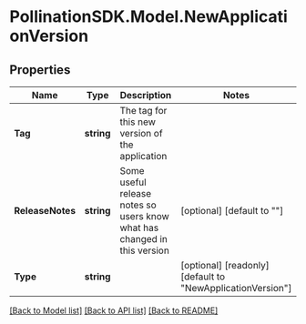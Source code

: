 
# PollinationSDK.Model.NewApplicationVersion

## Properties

Name | Type | Description | Notes
------------ | ------------- | ------------- | -------------
**Tag** | **string** | The tag for this new version of the application | 
**ReleaseNotes** | **string** | Some useful release notes so users know what has changed in this version | [optional] [default to ""]
**Type** | **string** |  | [optional] [readonly] [default to "NewApplicationVersion"]

[[Back to Model list]](../README.md#documentation-for-models)
[[Back to API list]](../README.md#documentation-for-api-endpoints)
[[Back to README]](../README.md)

